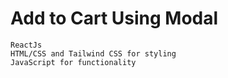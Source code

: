 # Add to Cart Using Modal
    ReactJs
    HTML/CSS and Tailwind CSS for styling
    JavaScript for functionality